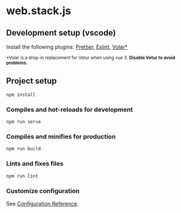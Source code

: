 # web.stack.js

## Development setup (vscode)

Install the following plugins:
[Prettier](https://marketplace.visualstudio.com/items?itemName=esbenp.prettier-vscode),
[Eslint](https://marketplace.visualstudio.com/items?itemName=dbaeumer.vscode-eslint),
[Volar\*](https://marketplace.visualstudio.com/items?itemName=johnsoncodehk.volar)

<small>\*Volar is a drop-in replacement for Vetur when using vue 3. <strong>Disable Vetur to avoid problems.</strong></small>

## Project setup

```
npm install
```

### Compiles and hot-reloads for development

```
npm run serve
```

### Compiles and minifies for production

```
npm run build
```

### Lints and fixes files

```
npm run lint
```

### Customize configuration

See [Configuration Reference](https://cli.vuejs.org/config/).
